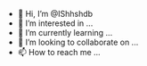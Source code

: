 - 👋 Hi, I’m @IShhshdb
- 👀 I’m interested in ...
- 🌱 I’m currently learning ...
- 💞️ I’m looking to collaborate on ...
- 📫 How to reach me ...

<!---
IShhshdb/IShhshdb is a ✨ special ✨ repository because its `README.md` (this file) appears on your GitHub profile.
You can click the Preview link to take a look at your changes.
--->
